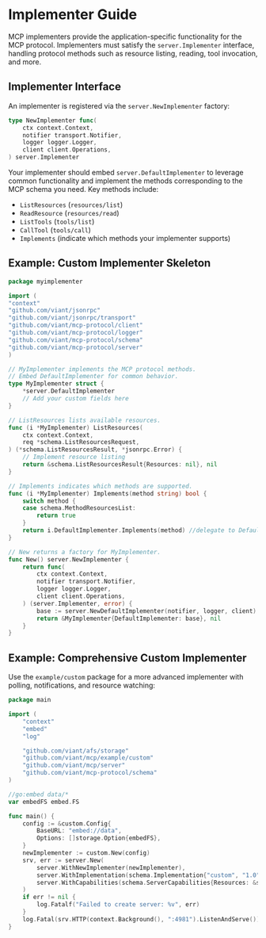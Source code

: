 <!-- Automatically generated. Guided implementation documentation for MCP implementers. -->
# Implementer Guide

MCP implementers provide the application-specific functionality for the MCP protocol. Implementers must satisfy the `server.Implementer` interface, handling protocol methods such as resource listing, reading, tool invocation, and more.

## Implementer Interface

An implementer is registered via the `server.NewImplementer` factory:
```go
type NewImplementer func(
    ctx context.Context,
    notifier transport.Notifier,
    logger logger.Logger,
    client client.Operations,
) server.Implementer
```

Your implementer should embed `server.DefaultImplementer` to leverage common functionality and implement the methods corresponding to the MCP schema you need. Key methods include:
- `ListResources` (`resources/list`)
- `ReadResource` (`resources/read`)
- `ListTools` (`tools/list`)
- `CallTool` (`tools/call`)
- `Implements` (indicate which methods your implementer supports)

## Example: Custom Implementer Skeleton
```go
package myimplementer

import (
"context"
"github.com/viant/jsonrpc"
"github.com/viant/jsonrpc/transport"
"github.com/viant/mcp-protocol/client"
"github.com/viant/mcp-protocol/logger"
"github.com/viant/mcp-protocol/schema"
"github.com/viant/mcp-protocol/server"
)

// MyImplementer implements the MCP protocol methods.
// Embed DefaultImplementer for common behavior.
type MyImplementer struct {
	*server.DefaultImplementer
	// Add your custom fields here
}

// ListResources lists available resources.
func (i *MyImplementer) ListResources(
	ctx context.Context,
	req *schema.ListResourcesRequest,
) (*schema.ListResourcesResult, *jsonrpc.Error) {
	// Implement resource listing
	return &schema.ListResourcesResult{Resources: nil}, nil
}

// Implements indicates which methods are supported.
func (i *MyImplementer) Implements(method string) bool {
	switch method {
	case schema.MethodResourcesList:
		return true
	}
	return i.DefaultImplementer.Implements(method) //delegate to DefaultImplementer
}

// New returns a factory for MyImplementer.
func New() server.NewImplementer {
	return func(
		ctx context.Context,
		notifier transport.Notifier,
		logger logger.Logger,
		client client.Operations,
	) (server.Implementer, error) {
		base := server.NewDefaultImplementer(notifier, logger, client)
		return &MyImplementer{DefaultImplementer: base}, nil
	}
}

```

## Example: Comprehensive Custom Implementer
Use the `example/custom` package for a more advanced implementer with polling, notifications, and resource watching:
```go
package main

import (
    "context"
    "embed"
    "log"

    "github.com/viant/afs/storage"
    "github.com/viant/mcp/example/custom"
    "github.com/viant/mcp/server"
    "github.com/viant/mcp-protocol/schema"
)

//go:embed data/*
var embedFS embed.FS

func main() {
    config := &custom.Config{
        BaseURL: "embed://data",
        Options: []storage.Option{embedFS},
    }
    newImplementer := custom.New(config)
    srv, err := server.New(
        server.WithNewImplementer(newImplementer),
        server.WithImplementation(schema.Implementation{"custom", "1.0"}),
        server.WithCapabilities(schema.ServerCapabilities{Resources: &schema.ServerCapabilitiesResources{}}),
    )
    if err != nil {
        log.Fatalf("Failed to create server: %v", err)
    }
    log.Fatal(srv.HTTP(context.Background(), ":4981").ListenAndServe())
}
```